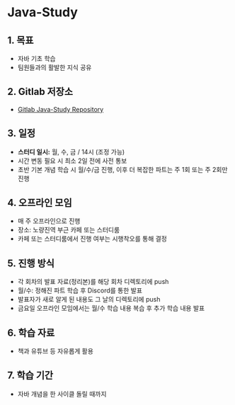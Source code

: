 # Java-Study

## 1. 목표
- 자바 기초 학습
- 팀원들과의 활발한 지식 공유

## 2. Gitlab 저장소
- [Gitlab Java-Study Repository](https://gitlab.com/java-study9685536/java-study)

## 3. 일정
- **스터디 일시:** 월, 수, 금 / 14시 (조정 가능)
- 시간 변동 필요 시 최소 2일 전에 사전 통보
- 초반 기본 개념 학습 시 월/수/금 진행, 이후 더 복잡한 파트는 주 1회 또는 주 2회만 진행

## 4. 오프라인 모임
- 매 주 오프라인으로 진행
- 장소: 노량진역 부근 카페 또는 스터디룸
- 카페 또는 스터디룸에서 진행 여부는 시행착오를 통해 결정

## 5. 진행 방식
- 각 회차의 발표 자료(정리본)를 해당 회차 디렉토리에 push
- 월/수: 정해진 파트 학습 후 Discord를 통한 발표
- 발표자가 새로 알게 된 내용도 그 날의 디렉토리에 push
- 금요일 오프라인 모임에서는 월/수 학습 내용 복습 후 추가 학습 내용 발표

## 6. 학습 자료
- 책과 유튜브 등 자유롭게 활용

## 7. 학습 기간
- 자바 개념을 한 사이클 돌릴 때까지
